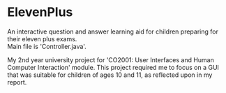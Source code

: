 # ElevenPlus
An interactive question and answer learning aid for children preparing for their eleven plus exams. <br />
Main file is 'Controller.java'.

My 2nd year university project for 'CO2001: User Interfaces and Human Computer Interaction' module. This project required me to focus on a GUI that was suitable for children of ages 10 and 11, as reflected upon in my report.

